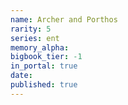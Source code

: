 ```yaml
---
name: Archer and Porthos
rarity: 5
series: ent
memory_alpha:
bigbook_tier: -1
in_portal: true
date:
published: true
---
```



